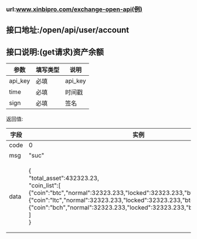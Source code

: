 ### url:www.xinbipro.com/exchange-open-api(例)

## 接口地址:/open/api/user/account

## 接口说明:(get请求)资产余额

|参数|	填写类型|	说明|
|--------|--------|--------|
|api_key|	必填|	api_key|
|time|	必填|	时间戳|
|sign|	必填|	签名|

返回值:

|字段|	实例|	解释|
|--------|--------|--------|
|code|	0|	 |
|msg|	"suc"|	code>0失败|
|data|	{<br>"total_asset":432323.23,<br>"coin_list":[<br>{"coin":"btc","normal":32323.233,"locked":32323.233,"btcValuatin":112.33},<br>{"coin":"ltc","normal":32323.233,"locked":32323.233,"btcValuatin":112.33},<br>{"coin":"bch","normal":32323.233,"locked":32323.233,"btcValuatin":112.33},<br>]<br>}<br>|total_asset:总资产<br>normal:余额账户<br>locked：冻结账户<br>btcValuatin：BTC估值|
